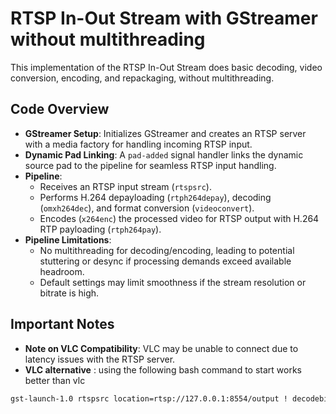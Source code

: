 # RTSP In-Out Stream with GStreamer without multithreading

This implementation of the RTSP In-Out Stream does basic decoding, video conversion, encoding, and repackaging, without multithreading.

## Code Overview

- **GStreamer Setup**: Initializes GStreamer and creates an RTSP server with a media factory for handling incoming RTSP input.
- **Dynamic Pad Linking**: A `pad-added` signal handler links the dynamic source pad to the pipeline for seamless RTSP input handling.
- **Pipeline**:
  - Receives an RTSP input stream (`rtspsrc`).
  - Performs H.264 depayloading (`rtph264depay`), decoding (`omxh264dec`), and format conversion (`videoconvert`).
  - Encodes (`x264enc`) the processed video for RTSP output with H.264 RTP payloading (`rtph264pay`).
- **Pipeline Limitations**:
  - No multithreading for decoding/encoding, leading to potential stuttering or desync if processing demands exceed available headroom.
  - Default settings may limit smoothness if the stream resolution or bitrate is high.

## Important Notes

- **Note on VLC Compatibility**: VLC may be unable to connect due to latency issues with the RTSP server.
- **VLC alternative** : using the following bash command to start works better than vlc
```bash
gst-launch-1.0 rtspsrc location=rtsp://127.0.0.1:8554/output ! decodebin ! videoconvert ! autovideosink
```